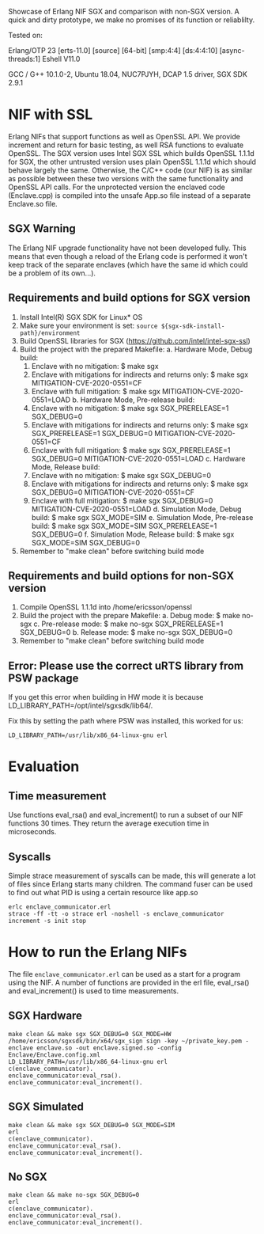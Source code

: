 Showcase of Erlang NIF SGX and comparison with non-SGX version.
A quick and dirty prototype, we make no promises of its function or reliablilty.

Tested on:

Erlang/OTP 23 [erts-11.0] [source] [64-bit] [smp:4:4] [ds:4:4:10] [async-threads:1]
Eshell V11.0

GCC / G++ 10.1.0-2, Ubuntu 18.04,
NUC7PJYH, DCAP 1.5 driver, SGX SDK 2.9.1


# NIF with SSL

Erlang NIFs that support functions as well as OpenSSL API.
We provide increment and return for basic testing, as well RSA functions to evaluate OpenSSL.
The SGX version uses Intel SGX SSL which builds OpenSSL 1.1.1d for SGX,
the other untrusted version uses plain OpenSSL 1.1.1d which should behave largely the same.
Otherwise, the C/C++ code (our NIF) is as similar as possible between these two versions
with the same functionality and OpenSSL API calls.
For the unprotected version the enclaved code (Enclave.cpp) is compiled into the unsafe App.so file instead of a separate Enclave.so file.

## SGX Warning
The Erlang NIF upgrade functionality have not been developed fully.
This means that even though a reload of the Erlang code is performed
it won't keep track of the separate enclaves (which have the same id
which could be a problem of its own...).

## Requirements and build options for SGX version

1. Install Intel(R) SGX SDK for Linux* OS
2. Make sure your environment is set:
    `source ${sgx-sdk-install-path}/environment`
3. Build OpenSSL libraries for SGX (https://github.com/intel/intel-sgx-ssl)
4. Build the project with the prepared Makefile:
  a. Hardware Mode, Debug build:
    1) Enclave with no mitigation:
      $ make sgx
    2) Enclave with mitigations for indirects and returns only:
      $ make sgx MITIGATION-CVE-2020-0551=CF
    3) Enclave with full mitigation:
      $ make sgx MITIGATION-CVE-2020-0551=LOAD
  b. Hardware Mode, Pre-release build:
    1) Enclave with no mitigation:
      $ make sgx SGX_PRERELEASE=1 SGX_DEBUG=0
    2) Enclave with mitigations for indirects and returns only:
      $ make sgx SGX_PRERELEASE=1 SGX_DEBUG=0 MITIGATION-CVE-2020-0551=CF
    3) Enclave with full mitigation:
      $ make sgx SGX_PRERELEASE=1 SGX_DEBUG=0 MITIGATION-CVE-2020-0551=LOAD
  c. Hardware Mode, Release build:
    1) Enclave with no mitigation:
      $ make sgx SGX_DEBUG=0
    2) Enclave with mitigations for indirects and returns only:
      $ make sgx SGX_DEBUG=0 MITIGATION-CVE-2020-0551=CF
    3) Enclave with full mitigation:
      $ make sgx SGX_DEBUG=0 MITIGATION-CVE-2020-0551=LOAD
  d. Simulation Mode, Debug build:
    $ make sgx SGX_MODE=SIM
  e. Simulation Mode, Pre-release build:
    $ make sgx SGX_MODE=SIM SGX_PRERELEASE=1 SGX_DEBUG=0
  f. Simulation Mode, Release build:
    $ make sgx SGX_MODE=SIM SGX_DEBUG=0
5. Remember to "make clean" before switching build mode

## Requirements and build options for non-SGX version

1. Compile OpenSSL 1.1.1d into /home/ericsson/openssl
2. Build the project with the prepare Makefile:
  a. Debug mode:
	$ make no-sgx
  c. Pre-release mode:
	$ make no-sgx SGX_PRERELEASE=1 SGX_DEBUG=0
  b. Release mode:
	$ make no-sgx SGX_DEBUG=0
3. Remember to "make clean" before switching build mode


## Error: Please use the correct uRTS library from PSW package

If you get this error when building in HW mode it is because LD_LIBRARY_PATH=/opt/intel/sgxsdk/lib64/.

Fix this by setting the path where PSW was installed, this worked for us:
```
LD_LIBRARY_PATH=/usr/lib/x86_64-linux-gnu erl
```

# Evaluation

## Time measurement

Use functions eval_rsa() and eval_increment() to run a subset of our NIF functions 30 times. They return the average execution time in microseconds.

## Syscalls

Simple strace measurement of syscalls can be made, this will generate a lot of files since Erlang starts many children. The command fuser can be used to find out what PID is using a certain resource like app.so

```
erlc enclave_communicator.erl
strace -ff -tt -o strace erl -noshell -s enclave_communicator increment -s init stop
```


# How to run the Erlang NIFs
The file `enclave_communicator.erl` can be used as a start for a program
using the NIF.
A number of functions are provided in the erl file, eval\_rsa() and eval\_increment() is used to time measurements.

## SGX Hardware

```
make clean && make sgx SGX_DEBUG=0 SGX_MODE=HW
/home/ericsson/sgxsdk/bin/x64/sgx_sign sign -key ~/private_key.pem -enclave enclave.so -out enclave.signed.so -config Enclave/Enclave.config.xml
LD_LIBRARY_PATH=/usr/lib/x86_64-linux-gnu erl
c(enclave_communicator).
enclave_communicator:eval_rsa().
enclave_communicator:eval_increment().
```

## SGX Simulated

```
make clean && make sgx SGX_DEBUG=0 SGX_MODE=SIM
erl
c(enclave_communicator).
enclave_communicator:eval_rsa().
enclave_communicator:eval_increment().
```


## No SGX

```
make clean && make no-sgx SGX_DEBUG=0
erl
c(enclave_communicator).
enclave_communicator:eval_rsa().
enclave_communicator:eval_increment().
```


